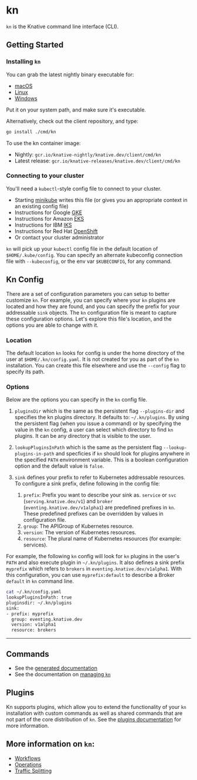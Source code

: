# kn

`kn` is the Knative command line interface (CLI).

## Getting Started

### Installing `kn`

You can grab the latest nightly binary executable for:
 * [macOS](https://storage.googleapis.com/knative-nightly/client/latest/kn-darwin-amd64)
 * [Linux](https://storage.googleapis.com/knative-nightly/client/latest/kn-linux-amd64)
 * [Windows](https://storage.googleapis.com/knative-nightly/client/latest/kn-windows-amd64.exe)

Put it on your system path, and make sure it's executable.

Alternatively, check out the client repository, and type:

```bash
go install ./cmd/kn
```

To use the kn container image:
 * Nightly: `gcr.io/knative-nightly/knative.dev/client/cmd/kn`
 * Latest release: `gcr.io/knative-releases/knative.dev/client/cmd/kn`

### Connecting to your cluster

You'll need a `kubectl`-style config file to connect to your cluster.
 * Starting [minikube](https://github.com/kubernetes/minikube) writes this file
   (or gives you an appropriate context in an existing config file)
 * Instructions for Google [GKE](https://cloud.google.com/kubernetes-engine/docs/how-to/cluster-access-for-kubectl)
 * Instructions for Amazon [EKS](https://docs.aws.amazon.com/eks/latest/userguide/create-kubeconfig.html)
 * Instructions for IBM [IKS](https://cloud.ibm.com/docs/containers?topic=containers-getting-started)
 * Instructions for Red Hat [OpenShift](https://docs.openshift.com/container-platform/4.1/cli_reference/administrator-cli-commands.html#create-kubeconfig)
 * Or contact your cluster administrator

`kn` will pick up your `kubectl` config file in the default location of `$HOME/.kube/config`. You can specify an alternate kubeconfig connection file with `--kubeconfig`, or the env var `$KUBECONFIG`, for any command.

## Kn Config

There are a set of configuration parameters you can setup to better customize `kn`. For example, you can specify where your `kn` plugins are located and how they are found, and you can specify the prefix for your addressable `sink` objects. The `kn` configuration file is meant to capture these configuration options. Let's explore this file's location, and the options you are able to change with it.

### Location

The default location `kn` looks for config is under the home directory of the user at `$HOME/.kn/config.yaml`. It is not created for you as part of the `kn` installation. You can create this file elsewhere and use the `--config` flag to specify its path.

### Options

Below are the options you can specify in the `kn` config file.

1. `pluginsDir` which is the same as the persistent flag `--plugins-dir` and specifies the kn plugins directory. It defaults to: `~/.kn/plugins`. By using the persistent flag (when you issue a command) or by specifying the value in the `kn` config, a user can select which directory to find `kn` plugins. It can be any directory that is visible to the user.

2. `lookupPluginsInPath` which is the same as the persistent flag `--lookup-plugins-in-path` and specficies if `kn` should look for plugins anywhere in the specified `PATH` environment variable. This is a boolean configuration option and the default value is `false`.

3. `sink` defines your prefix to refer to Kubernetes addressable resources. To configure a sink prefix, define following in the config file:
    1. `prefix`: Prefix you want to describe your sink as. `service` or `svc` (`serving.knative.dev/v1`) and `broker` (`eventing.knative.dev/v1alpha1`) are predefined prefixes in `kn`. These predefined prefixes can be overridden by values in configuration file. 
    2. `group`: The APIGroup of Kubernetes resource.
    3. `version`: The version of Kubernetes resources.
    4. `resource`: The plural name of Kubernetes resources (for example: services). 

For example, the following `kn` config will look for `kn` plugins in the user's `PATH` and also execute plugin in `~/.kn/plugins`.
It also defines a sink prefix `myprefix` which refers to `brokers` in `eventing.knative.dev/v1alpha1`. With this configuration, you can use `myprefix:default` to describe a Broker `default` in `kn` command line.

```bash
cat ~/.kn/config.yaml
lookupPluginsInPath: true
pluginsdir: ~/.kn/plugins
sink:
- prefix: myprefix
  group: eventing.knative.dev
  version: v1alpha1
  resource: brokers
```
----------------------------------------------------------

## Commands

* See the [generated documentation](cmd/kn.md) 
* See the documentation on [managing `kn`](operations/management.md)


## Plugins

Kn supports plugins, which allow you to extend the functionality of your `kn` installation with custom commands as well as shared commands that are not part of the core distribution of `kn`. See the [plugins documentation](plugins/README.md) for more information.


## More information on `kn`:

* [Workflows](workflows/README.md)
* [Operations](operations/README.md)
* [Traffic Splitting](traffic/README.md)

